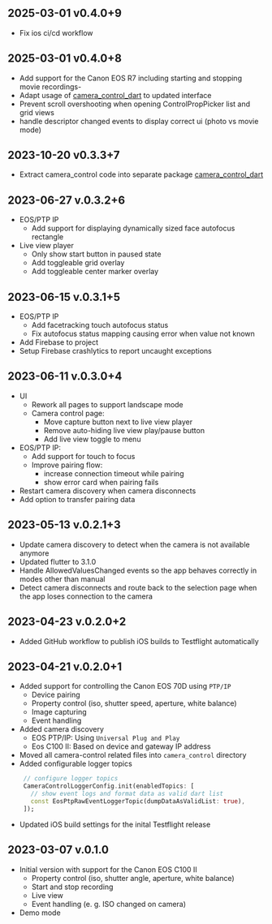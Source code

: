 ## 2025-03-01 v0.4.0+9
- Fix ios ci/cd workflow

## 2025-03-01 v0.4.0+8
- Add support for the Canon EOS R7 including starting and stopping movie recordings-
- Adapt usage of [camera_control_dart](https://github.com/JulianSchroden/camera_control_dart) to updated interface
- Prevent scroll overshooting when opening ControlPropPicker list and grid views
- handle descriptor changed events to display correct ui (photo vs movie mode)

## 2023-10-20 v0.3.3+7
- Extract camera_control code into separate package [camera_control_dart](https://github.com/JulianSchroden/camera_control_dart)

## 2023-06-27 v.0.3.2+6
- EOS/PTP IP
  - Add support for displaying dynamically sized face autofocus rectangle
- Live view player
  - Only show start button in paused state
  - Add toggleable grid overlay
  - Add toggleable center marker overlay

## 2023-06-15 v.0.3.1+5
- EOS/PTP IP
  - Add facetracking touch autofocus status
  - Fix autofocus status mapping causing error when value not known
- Add Firebase to project
- Setup Firebase crashlytics to report uncaught exceptions

## 2023-06-11 v.0.3.0+4
- UI
  - Rework all pages to support landscape mode 
  - Camera control page:
    - Move capture button next to live view player
    - Remove auto-hiding live view play/pause button
    - Add live view toggle to menu
- EOS/PTP IP:
  - Add support for touch to focus
  - Improve pairing flow:
    - increase connection timeout while pairing
    - show error card when pairing fails
- Restart camera discovery when camera disconnects
- Add option to transfer pairing data

## 2023-05-13 v.0.2.1+3
- Update camera discovery to detect when the camera is not available anymore
- Updated flutter to 3.1.0
- Handle AllowedValuesChanged events so the app behaves correctly in modes other than manual
- Detect camera disconnects and route back to the selection page when the app loses connection to the camera

## 2023-04-23 v.0.2.0+2
- Added GitHub workflow to publish iOS builds to Testflight automatically

## 2023-04-21 v.0.2.0+1
- Added support for controlling the Canon EOS 70D using `PTP/IP`
  - Device pairing
  - Property control (iso, shutter speed, aperture, white balance)
  - Image capturing
  - Event handling
- Added camera discovery
  - EOS PTP/IP: Using `Universal Plug and Play`
  - Eos C100 II: Based on device and gateway IP address
- Moved all camera-control related files into `camera_control` directory
- Added configurable logger topics
   ```dart
    // configure logger topics
    CameraControlLoggerConfig.init(enabledTopics: [
      // show event logs and format data as valid dart list
      const EosPtpRawEventLoggerTopic(dumpDataAsValidList: true),
    ]);
   ```
- Updated iOS build settings for the inital Testflight release

## 2023-03-07 v.0.1.0
- Initial version with support for the Canon EOS C100 II
  - Property control (iso, shutter angle, aperture, white balance)
  - Start and stop recording
  - Live view
  - Event handling (e. g. ISO changed on camera)
- Demo mode